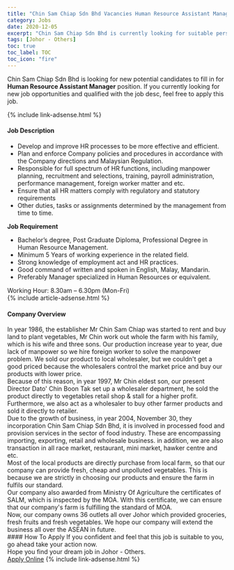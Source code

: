 ```yaml
---
title: "Chin Sam Chiap Sdn Bhd Vacancies Human Resource Assistant Manager" 
category: Jobs 
date: 2020-12-05 
excerpt: "Chin Sam Chiap Sdn Bhd is currently looking for suitable person to fill in the Human Resource Assistant Manager which positioned at Johor - Others" 
tags: [Johor - Others] 
toc: true 
toc_label: TOC 
toc_icon: "fire" 
--- 
```


<p>Chin Sam Chiap Sdn Bhd is looking for new potential candidates to fill in for <b>Human Resource Assistant Manager</b> position. If you currently looking for new job opportunities and qualified with the job desc, feel free to apply this job.
</p>{% include link-adsense.html %} 
<div><div><div><h4>Job Description</h4></div></div><div><div><span><div><ul><li>Develop and improve HR processes to be more effective and efficient.</li><li>Plan and enforce Company policies and procedures in accordance with the Company directions and Malaysian Regulation.</li><li>Responsible for full spectrum of HR functions, including manpower planning, recruitment and selections, training, payroll administration, performance management, foreign worker matter and etc.</li><li>Ensure that all HR matters comply&#160;with regulatory and statutory requirements</li><li>Other duties, tasks or assignments determined by the management from time to time.</li></ul><div><strong>Job Requirement</strong></div><ul><li>Bachelor&#8217;s degree, Post Graduate Diploma, Professional Degree in Human Resource Management.</li><li>Minimum 5 Years of working experience in the related field.</li><li>Strong knowledge of employment act and HR practices.</li><li>Good command of written and spoken in English, Malay, Mandarin.</li><li>Preferably Manager specialized in Human Resources or equivalent.</li></ul><div>Working Hour: 8.30am &#8211; 6.30pm (Mon-Fri)</div></div></span></div></div></div> 
{% include article-adsense.html %} 
<div><div><div><h4>Company Overview</h4></div></div><div><div><span><div><div>In year 1986, the establisher Mr Chin Sam Chiap was started to rent and buy land to plant vegetables, Mr Chin work out whole the farm with his family, which is his wife and three sons. Our production increase year to year, due lack of manpower so we hire foreign worker to solve the manpower problem. We sold our product to local wholesaler, but we couldn't get a good priced because the wholesalers control the market price and buy our products with lower price.</div>
<div>Because of this reason, in year 1997, Mr Chin eldest son, our present Director Dato' Chin Boon Tak set up a wholesaler department, he sold the product directly to vegetables retail shop &amp; stall for a higher profit. Furthermore, we also act as a wholesaler to buy other farmer products and sold it directly to retailer.</div>
<div>Due to the growth of business, in year 2004, November 30, they incorporation Chin Sam Chiap Sdn Bhd, it is involved in processed food and provision services in the sector of food industry. These are encompassing importing, exporting, retail and wholesale business. in addition, we are also transaction in all race market, restaurant, mini market, hawker centre and etc.</div>
<div>Most of the local products are directly purchase from local farm, so that our company can provide fresh, cheap and unpolluted vegetables. This is because we are strictly in choosing our products and ensure the farm in fulfils our standard.</div>
<div>Our company also awarded from Ministry Of Agriculture the certificates of SALM, which is inspected by the MOA. With this certificate, we can ensure that our company's farm is fulfilling the standard of MOA.</div>
<div>Now, our company owns 36 outlets all over Johor which provided groceries, fresh fruits and fresh vegetables. We hope our company will extend the business all over the ASEAN in future.</div></div></span></div></div></div> 
#### How To Apply 
If you confident and feel that this job is suitable to you, go ahead take your action now. <br/> 
Hope you find your dream job in Johor - Others. <br/> 
<a href="https://www.jobstreet.com.my/en/job/human-resource-assistant-manager-4438057?jobId=jobstreet-my-job-4438057&sectionRank=8&token=0~9f2b1be0-c9ec-467f-b91f-86b4cbd242b6&fr=SRP%20View%20In%20New%20Ta" class="btn btn--info" target="_blank" rel="nofollow noopenner">Apply Online</a> 
{% include link-adsense.html %} 